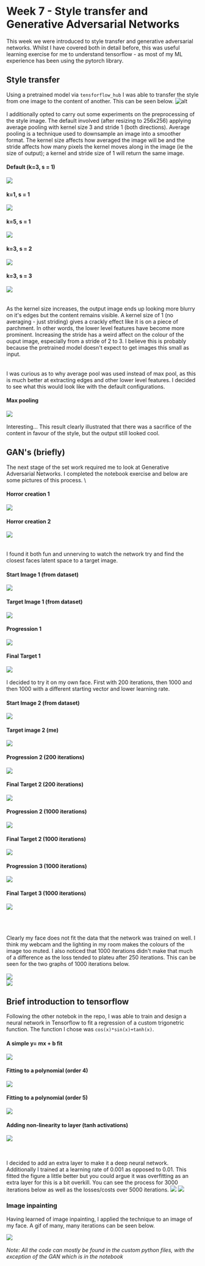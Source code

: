 # Week 7 - Style transfer and Generative Adversarial Networks
This week we were introduced to style transfer and generative adversarial networks. Whilst I have covered both in detail before, this was useful learning exercise for me to understand tensorflow - as most of my ML experience has been using the pytorch library.

## Style transfer
Using a pretrained model via `tensforflow_hub` I was able to transfer the style from one image to the content of another. This can be seen below.
![alt](img/style2.png)
\
\
I additionally opted to carry out some experiments on the preprocessing of the style image. The default involved (after resizing to 256x256) applying average pooling with kernel size 3 and stride 1 (both directions). Average pooling is a technique used to downsample an image into a smoother format. The kernel size affects how averaged the image will be and the stride affects how many pixels the kernel moves along in the image (ie the size of output); a kernel and stride size of 1 will return the same image.
#### Default (k=3, s = 1)
![](img/style1.png)
#### k=1, s = 1
![](img/style1_k1.png)
#### k=5, s = 1
![](img/style1_k5.png)
#### k=3, s = 2
![](img/style1_s2.png)
#### k=3, s = 3
![](img/style1_s3.png)
\
\
\
As the kernel size increases, the output image ends up looking more blurry on it's edges but the content remains visible. A kernel size of 1 (no averaging - just striding) gives a crackly effect like it is on a piece of parchment. In other words, the lower level features have become more prominent. Increasing the stride has a weird affect on the colour of the ouput image, especially from a stride of 2 to 3. I believe this is probably because the pretrained model doesn't expect to get images this small as input.
\
\
\
I was curious as to why average pool was used instead of max pool, as this is much better at extracting edges and other lower level features. I decided to see what this would look like with the default configurations.
#### Max pooling
![](img/style_max.png)
\
\
Interesting... This result clearly illustrated that there was a sacrifice of the content in favour of the style, but the output still looked cool.

## GAN's (briefly)
The next stage of the set work required me to look at Generative Adversarial Networks. I completed the notebook exercise and below are some pictures of this process.
\

#### Horror creation 1
![](img/gan_horror.png)

#### Horror creation 2
![](img/gan1.gif)
\
\
\
I found it both fun and unnerving to watch the network try and find the closest faces latent space to a target image.

#### Start Image 1 (from dataset)
![](img/gan_start.png)

#### Target Image 1 (from dataset)
![](img/gan_target.png)

#### Progression 1
![](img/gan_s.gif)

#### Final Target 1
![](img/gan_t.png)
\
\
I decided to try it on my own face. First with 200 iterations, then 1000 and then 1000 with a different starting vector and lower learning rate.

#### Start Image 2 (from dataset)
![](img/m11.png)

#### Target image 2 (me)
![](img/moi.png)

#### Progression 2 (200 iterations)
![](img/me2.gif)

#### Final Target 2 (200 iterations)
![](img/meee.png)

#### Progression 2 (1000 iterations)
![](img/1000anim.gif)

#### Final Target 2 (1000 iterations)
![](img/1000image.png)

#### Progression 3 (1000 iterations)
![](img/xx.gif)

#### Final Target 3 (1000 iterations)
![](img/xxx.png)

\
\
\
Clearly my face does not fit the data that the network was trained on well. I think my webcam and the lighting in my room makes the colours of the image too muted. I also noticed that 1000 iterations didn't make that much of a difference as the loss tended to plateu after 250 iterations. This can be seen for the two graphs of 1000 iterations below.
\
\
![](img/1000_iter.png)
\
![](img/x.png)

## Brief introduction to tensorflow
Following the other notebok in the repo, I was able to train and design a neural network in Tensorflow to fit a regression of a custom trigonetric function. The function I chose was `cos(x)*sin(x)+tanh(x)`.

#### A simple y= mx + b fit
![](img/hw/quad.png)
#### Fitting to a polynomial (order 4)
![](img/hw/quad4.png)
#### Fitting to a polynomial (order 5)
![](img/hw/quad5.png)

#### Adding non-linearity to layer (tanh activations)
![](img/hw/tanh.png)

\
\
I decided to add an extra layer to make it a deep neural network. Additionally I trained at a learning rate of 0.001 as opposed to 0.01. This fitted the figure a little better but you could argue it was overfitting as an extra layer for this is a bit overkill. You can see the process for 3000 iterations below as well as the losses/costs over 5000 iterations.
![](img/losses.gif)
![](img/losses.png)
### Image inpainting
Having learned of image inpainting, I applied the technique to an image of my face. A gif of many, many iterations can be seen below.

![](img/hw/me.gif)
\
\
*Note: All the code can mostly be found in the custom python files, with the exception of the GAN which is in the notebook*
